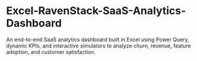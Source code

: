 # Excel-RavenStack-SaaS-Analytics-Dashboard
An end-to-end SaaS analytics dashboard built in Excel using Power Query, dynamic KPIs, and interactive simulators to analyze churn, revenue, feature adoption, and customer satisfaction.
